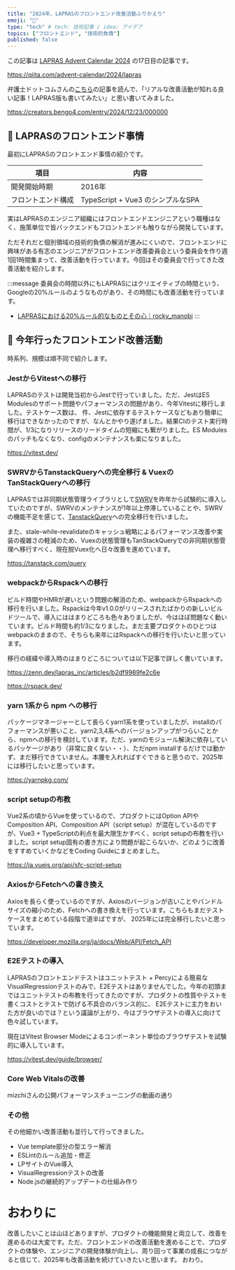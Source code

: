 ```yaml
---
title: "2024年、LAPRASのフロントエンド改善活動ふりかえり"
emoji: "📘"
type: "tech" # tech: 技術記事 / idea: アイデア
topics: ["フロントエンド", "技術的負債"]
published: false
---
```


この記事は [LAPRAS Advent Calendar 2024](https://qiita.com/advent-calendar/2024/lapras) の17日目の記事です。

https://qiita.com/advent-calendar/2024/lapras


弁護士ドットコムさんの[こちら](https://creators.bengo4.com/entry/2024/12/23/000000)の記事を読んで、「リアルな改善活動が知れる良い記事！LAPRAS版も書いてみたい」と思い書いてみました。

https://creators.bengo4.com/entry/2024/12/23/000000


## 📘 LAPRASのフロントエンド事情

最初にLAPRASのフロントエンド事情の紹介です。

|項目|内容|
|---|---|
|開発開始時期|2016年|
|フロントエンド構成| TypeScript + Vue3 のシンプルなSPA|

実はLAPRASのエンジニア組織にはフロントエンドエンジニアという職種はなく、施策単位で皆バックエンドもフロントエンドも触りながら開発しています。

ただそれだと個別領域の技術的負債の解消が進みにくいので、フロントエンドに興味がある有志のエンジニアがフロントエンド改善委員会という委員会を作り週1回1時間集まって、改善活動を行っています。今回はその委員会で行ってきた改善活動を紹介します。

:::message
委員会の時間以外にもLAPRASにはクリエイティブの時間という、Googleの20%ルールのようなものがあり、その時間にも改善活動を行っています。

- [LAPRASにおける20%ルール的なものとその心｜rocky_manobi](https://note.com/rocky_manobi/n/n619be588790b)
:::


## 🐉 今年行ったフロントエンド改善活動

時系列、規模は順不同で紹介します。

### JestからVitestへの移行

LAPRASのテストは開発当初からJestで行っていました。ただ、JestはES Modulesのサポート問題やパフォーマンスの問題があり、今年Vitestに移行しました。テストケース数は、 件、Jestに依存するテストケースなどもあり簡単に移行はできなかったのですが、なんとかやり遂げました。結果CIのテスト実行時間が、1/3になりリリースのリードタイムの短縮にも繋がりました。ES Modulesのパッチもなくなり、configのメンテナンスも楽になりました。

https://vitest.dev/

### SWRVからTanstackQueryへの完全移行 & VuexのTanStackQueryへの移行

LAPRASでは非同期状態管理ライブラリとして[SWRV](https://docs-swrv.netlify.app/)を昨年から試験的に導入していたのですが、SWRVのメンテナンスが1年以上停滞していることや、SWRVの機能不足を感じて、[TanstackQuery](https://tanstack.com/query)への完全移行を行いました。

また、stale-while-revalidateのキャッシュ戦略によるパフォーマンス改善や実装の複雑さの軽減のため、Vuexの状態管理もTanStackQueryでの非同期状態管理へ移行すべく、現在脱Vuex化へ日々改善を進めています。

https://tanstack.com/query


### webpackからRspackへの移行

ビルド時間やHMRが遅いという問題の解消のため、webpackからRspackへの移行を行いました。Rspackは今年v1.0.0がリリースされたばかりの新しいビルドツールで、導入にははまりどころも色々ありましたが、今はほぼ問題なく動いています。ビルド時間も約1/3になりました。まだ主要プロダクトのひとつはwebpackのままので、そちらも来年にはRspackへの移行を行いたいと思っています。

移行の経緯や導入時のはまりどころについては以下記事で詳しく書いています。

https://zenn.dev/lapras_inc/articles/b2df9989fe2c6e

https://rspack.dev/

### yarn 1系から npm への移行

パッケージマネージャーとして長らくyarn1系を使っていましたが、installのパフォーマンスが悪いこと、yarn2,3,4系へのバージョンアップがつらいことから、npmへの移行を検討しています。ただ、yarnのモジュール解決に依存しているパッケージがあり（非常に良くない・・）、ただnpm installするだけでは動かず、まだ移行できていません。本腰を入れればすぐできると思うので、2025年には移行したいと思っています。

https://yarnpkg.com/

### script setupの布教

Vue2系の頃からVueを使っているので、プロダクトにはOption APIやComposition API、Composition API（script setup）が混在しているのですが、Vue3 + TypeScriptの利点を最大限生かすべく、script setupの布教を行いました。script setup固有の書き方により問題が起こらないか、どのように改善をすすめていくかなどをCoding Guideにまとめました。

https://ja.vuejs.org/api/sfc-script-setup

### AxiosからFetchへの書き換え

Axiosを長らく使っているのですが、Axiosのバージョンが古いことやバンドルサイズの縮小のため、Fetchへの書き換えを行っています。こちらもまだテストケースをまとめている段階で道半ばですが、 2025年には完全移行したいと思っています。

https://developer.mozilla.org/ja/docs/Web/API/Fetch_API

### E2Eテストの導入

LAPRASのフロントエンドテストはユニットテスト + Percyによる簡易なVisualRegressionテストのみで、E2Eテストはありませんでした。今年の初頭まではユニットテストの布教を行ってきたのですが、プロダクトの性質やテストを書くコストとテストで防げる不具合のバランス的に、 E2Eテストに主力をおいた方が良いのでは？という議論が上がり、今はブラウザテストの導入に向けて色々試しています。

現在はVitest Browser Modeによるコンポーネント単位のブラウザテストを試験的に導入しています。

https://vitest.dev/guide/browser/

### Core Web Vitalsの改善

mizchiさんの公開パフォーマンスチューニングの動画の通り


### その他
その他細かい改善活動も並行して行ってきました。

- Vue template部分の型エラー解消
- ESLintのルール追加・修正
- LPサイトのVue導入
- VisualRegressionテストの改善
- Node.jsの継続的アップデートの仕組み作り


# おわりに

改善したいことは山ほどありますが、プロダクトの機能開発と両立して、改善を進めるのは大変です。ただ、フロントエンドの改善活動を進めることで、プロダクトの体験や、エンジニアの開発体験が向上し、周り回って事業の成長につながると信じて、2025年も改善活動を続けていきたいと思います。
おわり。
